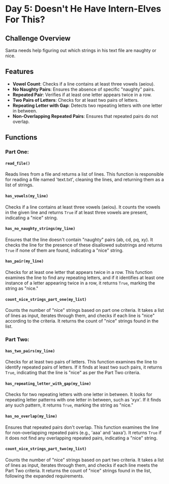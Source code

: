 # Day 5: Doesn't He Have Intern-Elves For This?

## Challenge Overview
Santa needs help figuring out which strings in his text file are naughty or nice. 

## Features

- **Vowel Count**: Checks if a line contains at least three vowels (aeiou).
- **No Naughty Pairs**: Ensures the absence of specific "naughty" pairs.
- **Repeated Pair**: Verifies if at least one letter appears twice in a row.
- **Two Pairs of Letters**: Checks for at least two pairs of letters.
- **Repeating Letter with Gap**: Detects two repeating letters with one letter in between.
- **Non-Overlapping Repeated Pairs**: Ensures that repeated pairs do not overlap.

## Functions

### Part One:

#### `read_file()`
Reads lines from a file and returns a list of lines. 
This function is responsible for reading a file named 'text.txt', cleaning the lines, and returning them as a list of strings.

#### `has_vowels(my_line)`
Checks if a line contains at least three vowels (aeiou). 
It counts the vowels in the given line and returns `True` if at least three vowels are present, indicating a "nice" string.

#### `has_no_naughty_strings(my_line)`
Ensures that the line doesn't contain "naughty" pairs (ab, cd, pq, xy). 
It checks the line for the presence of these disallowed substrings and returns `True` if none of them are found, indicating a "nice" string.

#### `has_pair(my_line)`
Checks for at least one letter that appears twice in a row. 
This function examines the line to find any repeating letters, and if it identifies at least one instance of a letter appearing twice in a row, it returns `True`, marking the string as "nice."

#### `count_nice_strings_part_one(my_list)`
Counts the number of "nice" strings based on part one criteria. 
It takes a list of lines as input, iterates through them, and checks if each line is "nice" according to the criteria. It returns the count of "nice" strings found in the list.

### Part Two:

#### `has_two_pairs(my_line)`
Checks for at least two pairs of letters. 
This function examines the line to identify repeated pairs of letters. If it finds at least two such pairs, it returns `True`, indicating that the line is "nice" as per the Part Two criteria.

#### `has_repeating_letter_with_gap(my_line)`
Checks for two repeating letters with one letter in between. 
It looks for repeating letter patterns with one letter in between, such as 'xyx'. If it finds any such pattern, it returns `True`, marking the string as "nice."

#### `has_no_overlap(my_line)`
Ensures that repeated pairs don't overlap. 
This function examines the line for non-overlapping repeated pairs (e.g., 'aaa' and 'aaxa'). It returns `True` if it does not find any overlapping repeated pairs, indicating a "nice" string.

#### `count_nice_strings_part_two(my_list)`
Counts the number of "nice" strings based on part two criteria. 
It takes a list of lines as input, iterates through them, and checks if each line meets the Part Two criteria. It returns the count of "nice" strings found in the list, following the expanded requirements.

